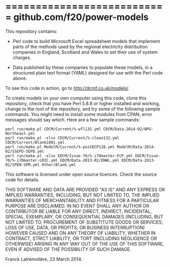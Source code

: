 ===========================
github.com/f20/power-models
===========================

This repository contains:

* Perl code to build Microsoft Excel spreadsheet models that implement parts of the methods used
by the regional electricity distribution companies in England, Scotland and Wales to set their
use of system charges.

* Data published by these companies to populate these models, in a structured plain text format
(YAML) designed for use with the Perl code above.

To see this code in action, go to http://dcmf.co.uk/models/.

To create models on your own computer using this code, clone this repository, check that you
have Perl 5.8.8 or higher installed and working, change to the root of the repository, and try
some of the following sample commands.  You might need to install some modules from CPAN; error
messages should say which.  Here are a few sample commands:

    perl run/make.pl CDCM/Current/%-wfl132.yml CDCM/Data-2014-02/NPG-Northeast.yml
    perl run/make.pl -xlsx CDCM/Current/%-clean132.yml CDCM/Current/Blank1001.yml
    perl run/make.pl ModelM/Current/%-postDCP118.yml ModelM/Data-2014-02/SSEPD-SEPD.yml
    perl run/make.pl -xlsx EDCM/Issue-70/%-i70master-FCP.yml EDCM/Issue-70/%-i70master-LRIC.yml EDCM/Data-2013-02/ENWL.yml EDCM/Data-2013-02/SPEN-SPM.yml Other/Blank.yml


This software is licensed under open source licences. Check the source code for details.

THIS SOFTWARE AND DATA ARE PROVIDED "AS IS" AND ANY EXPRESS OR IMPLIED WARRANTIES, INCLUDING,
BUT NOT LIMITED TO, THE IMPLIED WARRANTIES OF MERCHANTABILITY AND FITNESS FOR A PARTICULAR
PURPOSE ARE DISCLAIMED. IN NO EVENT SHALL ANY AUTHOR OR CONTRIBUTOR BE LIABLE FOR ANY DIRECT,
INDIRECT, INCIDENTAL, SPECIAL, EXEMPLARY, OR CONSEQUENTIAL DAMAGES (INCLUDING, BUT NOT LIMITED
TO, PROCUREMENT OF SUBSTITUTE GOODS OR SERVICES; LOSS OF USE, DATA, OR PROFITS; OR BUSINESS
INTERRUPTION) HOWEVER CAUSED AND ON ANY THEORY OF LIABILITY, WHETHER IN CONTRACT, STRICT
LIABILITY, OR TORT (INCLUDING NEGLIGENCE OR OTHERWISE) ARISING IN ANY WAY OUT OF THE USE OF THIS
SOFTWARE, EVEN IF ADVISED OF THE POSSIBILITY OF SUCH DAMAGE.

Franck Latrémolière, 23 March 2014.
